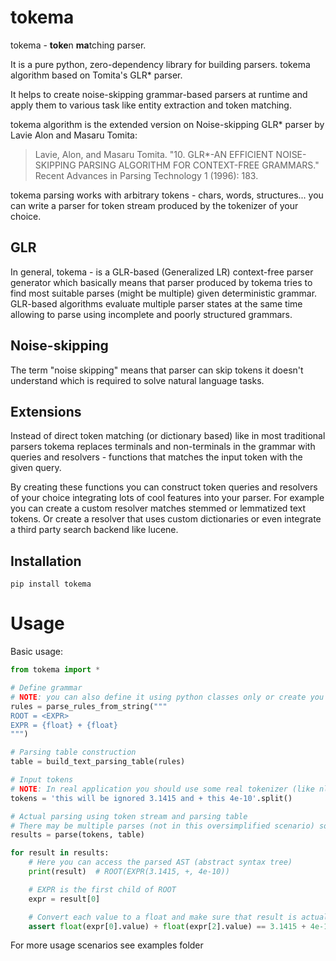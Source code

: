 # tokema

tokema - **toke**n **ma**tching parser.

It is a pure python, zero-dependency library for building parsers. 
tokema algorithm based on Tomita's GLR* parser.

It helps to create noise-skipping grammar-based parsers at runtime and apply them to various task like 
entity extraction and token matching.

tokema algorithm is the extended version on Noise-skipping GLR* parser by Lavie Alon and Masaru Tomita:

> Lavie, Alon, and Masaru Tomita.
> "10. GLR*-AN EFFICIENT NOISE-SKIPPING PARSING ALGORITHM FOR CONTEXT-FREE GRAMMARS."
> Recent Advances in Parsing Technology 1 (1996): 183.

tokema parsing works with arbitrary tokens - chars, words, structures... you can write a parser for
token stream produced by the tokenizer of your choice.

## GLR

In general, tokema - is a GLR-based (Generalized LR) context-free parser generator which basically means 
that parser produced by tokema tries to find most suitable parses (might be multiple) given deterministic grammar.
GLR-based algorithms evaluate multiple parser states at the same time allowing to parse using incomplete and poorly structured grammars. 

## Noise-skipping

The term "noise skipping" means that parser can skip tokens it doesn't understand which is required to solve
natural language tasks.

## Extensions

Instead of direct token matching (or dictionary based) like in most traditional parsers tokema
replaces terminals and non-terminals in the grammar with queries and resolvers - 
functions that matches the input token with the given query.

By creating these functions you can construct token queries and resolvers of your choice integrating lots of cool features into your parser.
For example you can create a custom resolver matches stemmed or lemmatized text tokens.
Or create a resolver that uses custom dictionaries or even integrate a third party search backend like lucene.

## Installation

    pip install tokema
    
# Usage

Basic usage:
```python
from tokema import *

# Define grammar
# NOTE: you can also define it using python classes only or create you own grammar syntax
rules = parse_rules_from_string("""
ROOT = <EXPR>
EXPR = {float} + {float}
""")

# Parsing table construction
table = build_text_parsing_table(rules)

# Input tokens
# NOTE: In real application you should use some real tokenizer (like nltk)
tokens = 'this will be ignored 3.1415 and + this 4e-10'.split()

# Actual parsing using token stream and parsing table
# There may be multiple parses (not in this oversimplified scenario) so parse returns a list
results = parse(tokens, table)

for result in results:
    # Here you can access the parsed AST (abstract syntax tree)
    print(result)  # ROOT(EXPR(3.1415, +, 4e-10))

    # EXPR is the first child of ROOT
    expr = result[0]

    # Convert each value to a float and make sure that result is actually correct
    assert float(expr[0].value) + float(expr[2].value) == 3.1415 + 4e-10

```

For more usage scenarios see examples folder
